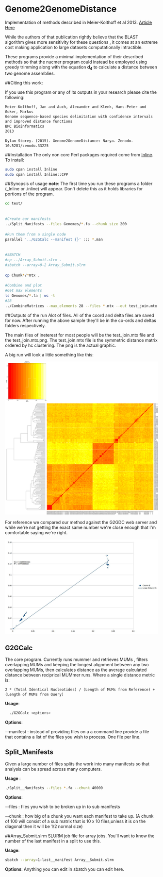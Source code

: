 
# Genome2GenomeDistance

Implementation of methods described in Meier-Kolthoff et al 2013. [Article Here](http://www.biomedcentral.com/1471-2105/14/60)

While the authors of that publication rightly believe that the BLAST algorithm gives more sensitivity for these questions , it comes at an extreme cost making application to large datasets computationally intractible. 

These programs provide a minimal implementation of their described methods so that the nucmer program could instead be employed using greedy trimming along with the equation __d<sub>4</sub>__ to calculate a distance between two genome assemblies.

##Citing this work:

If you use this program or any of its outputs in your research please cite the following:

```
Meier-Kolthoff, Jan and Auch, Alexander and Klenk, Hans-Peter and Goker, Markus
Genome sequence-based species delimitation with confidence intervals and improved distance functions
BMC Bioinformatics
2013

Dylan Storey. (2015). Genome2GenomeDistance: Narya. Zenodo. 10.5281/zenodo.33225
```
##Installation
The only non core Perl packages required come from [Inline](https://metacpan.org/pod/Inline::CPP).
To install:
```bash
sudo cpan install Inline
sudo cpan install Inline::CPP
```

##Synopsis of usage
__note__: The first time you run these programs a folder (_Inline or .inline) will appear. Don't delete this as it holds libraries for portions of the program.

```bash
cd test/


#Create our manifests
../Split_Manifests --files Genomes/*.fa --chunk_size 200

#Run them from a single node 
parallel '../G2GCalc --manifest {}' ::: *.man


#SBATCH
#cp ../Array_Submit.slrm . 
#sbatch --array=0-2 Array_Submit.slrm

cp Chunk*/*mtx . 

#Combine and plot 
#Get max elements 
ls Genomes/*.fa | wc -l 
#28
../CombineMatrices --max_elements 28 --files *.mtx --out test_join.mtx


```

##Outputs of the run
Alot of files. All of the coord and delta files are saved for now. After running the above sample they'll be in the co-ords and deltas folders respectively.

The main files of ineterest for most people will be the test_join.mtx file and the test_join.mtx.png. The test_join.mtx file is the symmetric distance matrix ordered by hc clustering.
The png is the actual graphic. 

A big run will look a little something like this:

![Big Heatmap](Extras/heatmap.png)

For reference we compared our method against the G2GDC web server and while we're not getting the exact same number we're close enough that I'm comfortable saying we're right.

![Comparison to G2GDC Web Server](Extras/MethodsComparisons/G2GDC_Webserver/UsVsServer.png)






## G2GCalc

The core program. Currently runs mummer and retrieves MUMs , filters overlapping MUMs and keeping the longest alignment between any two overlapping MUMs, then calculates distance as the average calculated distance between 
reciprical MUMmer runs. Where a single distance metric is:

	2 * (Total Identical Nucleotides) / (Length of MUMs from Reference) + (Length of MUMs from Query) 


__Usage__:

```bash
  ./G2GCalc <options>
```

__Options__:

--manifest : instead of providing files on a a command line provide a file that contains a list of the files you wish to process. One file per line.
  
## Split_Manifests

Given a large number of files splits the work into many manifests so that analysis can be spread across many computers. 

__Usage__ : 

```bash
./Split__Manifests --files *.fa --chunk 40000
```
__Options__: 

--files : files you wish to be broken up in to sub manifests

--chunk : how big of a chunk you want each manifest to take up. (A chunk of 100 will consist of a sub matrix that is 10 x 10 files,unless it is on the diagonal then it will be 1/2 normal size)


##Array_Submit.slrm
SLURM job file for array jobs. You'll want to know the number of the last manifest in a split to use this.

__Usage__:
```bash
sbatch --array=1-last__manifest Array__Submit.slrm
```

__Options__:
	Anything you can edit in sbatch you can edit here. 


  


